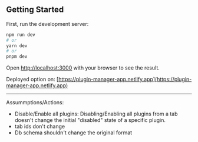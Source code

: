 ## Getting Started

First, run the development server:

```bash
npm run dev
# or
yarn dev
# or
pnpm dev
```

Open [http://localhost:3000](http://localhost:3000) with your browser to see the result.

Deployed option on: [https://plugin-manager-app.netlify.app](https://plugin-manager-app.netlify.app)

---

Assummptions/Actions:

- Disable/Enable all plugins: Disabling/Enabling all plugins from a tab doesn't change the
  initial "disabled" state of a specific plugin.
- tab ids don't change
- Db schema shouldn't change the original format
